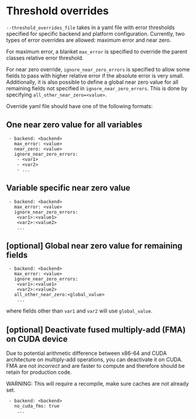 # Threshold overrides

`--threshold_overrides_file` takes in a yaml file with error thresholds specified for specific backend and platform configuration. Currently, two types of error overrides are allowed: maximum error and near zero.

For maximum error, a blanket `max_error` is specified to override the parent classes relative error threshold.

For near zero override, `ignore_near_zero_errors` is specified to allow some fields to pass with higher relative error if the absolute error is very small. Additionally, it is also possible to define a global near zero value for all remaining fields not specified in `ignore_near_zero_errors`. This is done by specifying `all_other_near_zero=<value>`.

Override yaml file should have one of the following formats:

## One near zero value for all variables

```Stencil_name:
 - backend: <backend>
   max_error: <value>
   near_zero: <value>
   ignore_near_zero_errors:
    - <var1>
    - <var2>
    - ...
```
## Variable specific near zero value

```Stencil_name:
 - backend: <backend>
   max_error: <value>
   ignore_near_zero_errors:
    <var1>:<value1>
    <var2>:<value2>
    ...
```

## [optional] Global near zero value for remaining fields

```Stencil_name:
 - backend: <backend>
   max_error: <value>
   ignore_near_zero_errors:
    <var1>:<value1>
    <var2>:<value2>
   all_other_near_zero:<global_value>
    ...
```

where fields other than `var1` and `var2` will use `global_value`.

## [optional] Deactivate fused multiply-add (FMA) on CUDA device
Due to potential arithmetic difference between x86-64 and CUDA architecture on
multiply-add operations, you can deactivate it on CUDA. FMA are not _incorrect_ and
are faster to compute and therefore should be retain for production code.

WARNING: This will require a recompile, make sure caches are not already set.

```Stencil_name:
 - backend: <backend>
   no_cuda_fms: true
    ...
```
